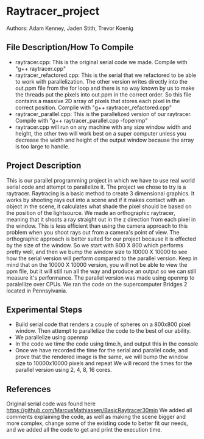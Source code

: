 # Raytracer_project
Authors: Adam Kenney, Jaden Stith, Trevor Koenig

## File Description/How To Compile
- raytracer.cpp: This is the original serial code we made. Compile with "g++ raytracer.cpp"
- raytracer_refactored.cpp: This is the serial that we refactored to be able to work with parallelization. The other version writes directly into the out.ppm file from the for loop and there is no way known by us to make the threads put the pixels into out.ppm in the correct order. So this file contains a massive 2D array of pixels that stores each pixel in the correct position. Compile with "g++ raytracer_refactored.cpp"
- raytracer_parallel.cpp: This is the parallelized version of our raytracer. Compile with "g++ raytracer_parallel.cpp -fopenmp"
- raytracer.cpp will run on any machine with any size window width and height, the other two will work best on a super computer unless you decrease the width and height of the output window because the array is too large to handle. 

## Project Description
This is our parallel programming project in which we have to use real world serial code and attempt to parallelize it. The project we chose to try is a raytracer. Raytracing is a basic method to create 3 dimensional graphics. It works by shooting rays out into a scene and if it makes contact with an object in the scene, it calculates what shade the pixel should be based on the position of the lightsource. We made an orthographic raytracer, meaning that it shoots a ray straight out in the z direction from each pixel in the window. This is less efficient than using the camera approach to this problem when you shoot rays out from a camera's point of view. The orthographic approach is better suited for our project because it is effected by the size of the window. So we start with 800 X 800 which performs pretty well, and then we bump the window size to 10000 X 10000 to see how the serial version will perform compared to the parallel version. Keep in mind that on the 10000 X 10000 version, you will not be able to view the ppm file, but it will still run all the way and produce an output so we can still measure it's performance. The parallel version was made using openmp to paralellize over CPUs. We ran the code on the supercomputer Bridges 2 located in Pennsylvania.

## Experimental Steps
- Build serial code that renders a couple of spheres on a 800x800 pixel window. Then attempt to parallelize the code to the best of our ability.
- We parallelize using openmp
- In the code we time the code using time.h, and output this in the console
- Once we have recorded the time for the serial and parallel code, and prove that the rendered image is the same, we will bump the window size to 10000x10000 pixels and repeat We will record the times for the parallel version using 2, 4, 8, 16 cores.

## References
Original serial code was found here https://github.com/MarcusMathiassen/BasicRaytracer30min
We added all comments explaining the code, as well as making the scene bigger and more complex, change some of the existing code to better fit our needs, and we added all the code to get and print the execution time.

